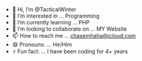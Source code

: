 - 👋 Hi, I’m @TacticalWinter
- 👀 I’m interested in ... Programming
- 🌱 I’m currently learning ... PHP
- 💞️ I’m looking to collaborate on ... MY Website
- 📫 How to reach me ... chasemhaha@icloud.com
- 😄 Pronouns: ... He/Him
- ⚡ Fun fact: ... I have been coding for 4+ years
